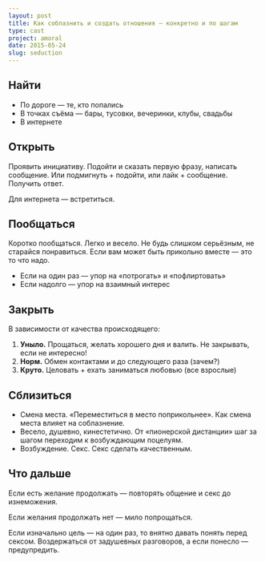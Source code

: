 ```yaml
---
layout: post
title: Как соблазнить и создать отношения — конкретно и по шагам
type: cast
project: amoral
date: 2015-05-24
slug: seduction
---
```



## Найти

- По дороге — те, кто попались
- В точках съёма — бары, тусовки, вечеринки, клубы, свадьбы
- В интернете

## Открыть

Проявить инициативу. Подойти и сказать первую фразу, написать сообщение. Или подмигнуть + подойти, или лайк + сообщение. Получить ответ.

Для интернета — встретиться.

## Пообщаться

Коротко пообщаться. Легко и весело. Не будь слишком серьёзным, не старайся понравиться. Если вам может быть прикольно вместе — это то что надо.

* Если на один раз — упор на «потрогать» и «пофлиртовать»
* Если надолго — упор на взаимный интерес

## Закрыть

В зависимости от качества происходящего:

1. **Уныло.** Прощаться, желать хорошего дня и валить. Не закрывать, если не интересно!
2. **Норм.** Обмен контактами и до следующего раза (зачем?)
3. **Круто.** Целовать + ехать заниматься любовью (все взрослые)

## Сблизиться

- Смена места. «Переместиться в место поприкольнее». Как смена места влияет на соблазнение.
- Весело, душевно, кинестетично. От «пионерской дистанции» шаг за шагом переходим к возбуждающим поцелуям.
- Возбуждение. Секс. Секс сделать качественным.

## Что дальше

Если есть желание продолжать — повторять общение и секс до изнеможения.

Если желания продолжать нет — мило попрощаться.

Если изначально цель — на один раз, то внятно давать понять перед сексом. Воздержаться от задушевных разговоров, а если понесло — предупредить.
